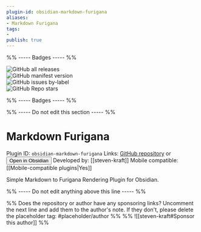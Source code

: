 ```yaml
---
plugin-id: obsidian-markdown-furigana
aliases:
- Markdown Furigana
tags: 
- 
publish: true
---
```


%% ----- Badges ----- %%

![GitHub all releases](https://img.shields.io/github/downloads/steven-kraft/obsidian-markdown-furigana/total?color=573E7A&logo=github&style=for-the-badge)   
![GitHub manifest version](https://img.shields.io/github/manifest-json/v/steven-kraft/obsidian-markdown-furigana?color=573E7A&logo=github&style=for-the-badge)   
![GitHub issues by-label](https://img.shields.io/github/issues/steven-kraft/obsidian-markdown-furigana/help%20wanted?color=573E7A&logo=github&style=for-the-badge)   
![GitHub Repo stars](https://img.shields.io/github/stars/steven-kraft/obsidian-markdown-furigana?color=573E7A&logo=github&style=for-the-badge)

%% ----- Badges ----- %%

%% ----- Do not edit this section ----- %%

# Markdown Furigana

Plugin ID: `obsidian-markdown-furigana`
Links: [GitHub repository](https://github.com/steven-kraft/obsidian-markdown-furigana) or [<button id=HH>Open in Obsidian</button>](obsidian://goto-plugin?id=obsidian-markdown-furigana)
Developed by: [[steven-kraft]]
Mobile compatible: [[Mobile-compatible plugins|Yes]]

Simple Markdown to Furigana Rendering Plugin for Obsidian.

%% ----- Do not edit anything above this line ----- %% 

%% Does the repository or author have any sponsoring links? Uncomment the next line and add them to the author's note. If they don't, please delete the placeholder tag: #placeholder/author %%
%% ![[steven-kraft#Sponsor this author]] %%

